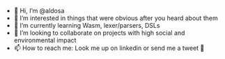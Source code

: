 - 👋 Hi, I’m @aldosa
- 👀 I’m interested in things that were obvious after you heard about them
- 🌱 I’m currently learning Wasm, lexer/parsers, DSLs
- 💞️ I’m looking to collaborate on projects with high social and environmental impact
- 📫 How to reach me: Look me up on linkedin or send me a tweet :baby_chick:

<!---
aldosa/aldosa is a ✨ special ✨ repository because its `README.md` (this file) appears on your GitHub profile.
You can click the Preview link to take a look at your changes.
--->

